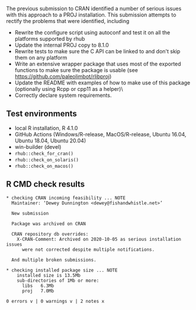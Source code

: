 
The previous submission to CRAN identified a number of serious
issues with this approach to a PROJ installation. This submission
attempts to rectify the problems that were identified, including

* Rewrite the configure script using autoconf and test it on
  all the platforms supported by rhub
* Update the internal PROJ copy to 8.1.0
* Rewrite tests to make sure the C API can be linked to
  and don't skip them on any platform
* Write an extensive wrapper package that uses most of the
  exported functions to make sure the package is usable
  (see <https://github.com/paleolimbot/rlibproj>)
* Update the README with examples of how to make use of this
  package (optionally using Rcpp or cpp11 as a helper)\
* Correctly declare system requirements.

## Test environments

* local R installation, R 4.1.0
* GitHub Actions (Windows/R-release, MacOS/R-release,
  Ubuntu 16.04, Ubuntu 18.04, Ubuntu 20.04)
* win-builder (devel)
* `rhub::check_for_cran()`
* `rhub::check_on_solaris()`
* `rhub::check_on_macos()`

## R CMD check results

    * checking CRAN incoming feasibility ... NOTE
      Maintainer: ‘Dewey Dunnington <dewey@fishandwhistle.net>’
      
      New submission
      
      Package was archived on CRAN
      
      CRAN repository db overrides:
        X-CRAN-Comment: Archived on 2020-10-05 as serious installation issues
          were not corrected despite multiple notifications.
    
      And multiple broken submissions.
      
    * checking installed package size ... NOTE
        installed size is 13.5Mb
        sub-directories of 1Mb or more:
          libs   6.3Mb
          proj   7.0Mb
    
    0 errors v | 0 warnings v | 2 notes x
